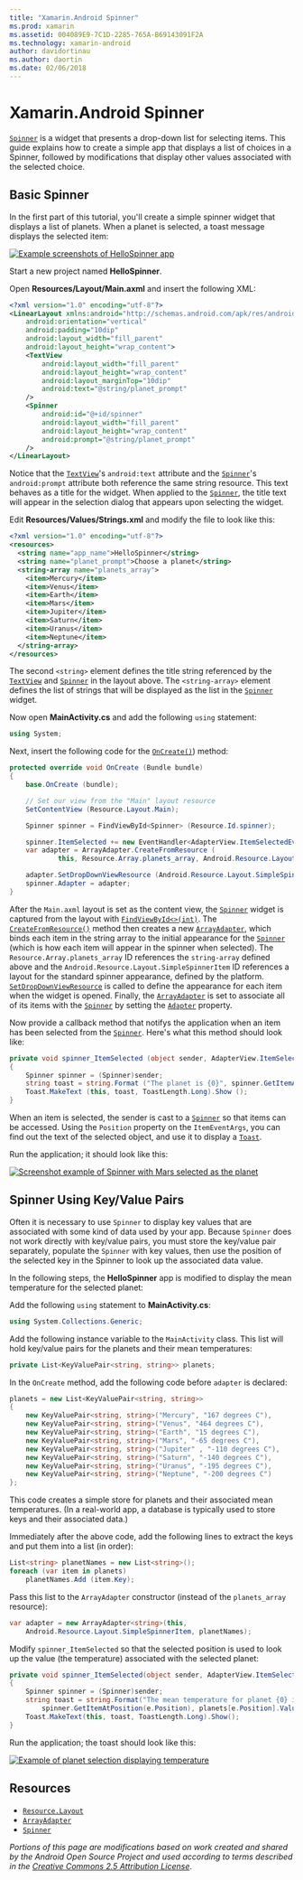 ```yaml
---
title: "Xamarin.Android Spinner"
ms.prod: xamarin
ms.assetid: 004089E9-7C1D-2285-765A-B69143091F2A
ms.technology: xamarin-android
author: davidortinau
ms.author: daortin
ms.date: 02/06/2018
---
```


# Xamarin.Android Spinner

[`Spinner`](xref:Android.Widget.Spinner)
is a widget that presents a drop-down list for selecting items. This 
guide explains how to create a simple app that displays a list of 
choices in a Spinner, followed by modifications that display other
values associated with the selected choice.

## Basic Spinner

In the first part of this tutorial, you'll create a simple spinner
widget that displays a list of planets. When a planet is selected, a
toast message displays the selected item:

[![Example screenshots of HelloSpinner app](spinner-images/01-example-screenshots-sml.png)](spinner-images/01-example-screenshots.png#lightbox)

Start a new project named **HelloSpinner**.

Open **Resources/Layout/Main.axml** and insert the following XML:

```xml
<?xml version="1.0" encoding="utf-8"?>
<LinearLayout xmlns:android="http://schemas.android.com/apk/res/android"
    android:orientation="vertical"
    android:padding="10dip"
    android:layout_width="fill_parent"
    android:layout_height="wrap_content">
    <TextView
        android:layout_width="fill_parent"
        android:layout_height="wrap_content"
        android:layout_marginTop="10dip"
        android:text="@string/planet_prompt"
    />
    <Spinner
        android:id="@+id/spinner"
        android:layout_width="fill_parent"
        android:layout_height="wrap_content"
        android:prompt="@string/planet_prompt"
    />
</LinearLayout>
```

Notice that the
[`TextView`](xref:Android.Widget.TextView)'s `android:text`
attribute and the
[`Spinner`](xref:Android.Widget.Spinner)'s `android:prompt`
attribute both reference the same string resource. This text
behaves as a title for the widget. When applied to the
[`Spinner`](xref:Android.Widget.Spinner), the title text will
appear in the selection dialog that appears upon selecting the
widget.

Edit **Resources/Values/Strings.xml** and modify the file to look
like this:

```xml
<?xml version="1.0" encoding="utf-8"?>
<resources>
  <string name="app_name">HelloSpinner</string>
  <string name="planet_prompt">Choose a planet</string>
  <string-array name="planets_array">
    <item>Mercury</item>
    <item>Venus</item>
    <item>Earth</item>
    <item>Mars</item>
    <item>Jupiter</item>
    <item>Saturn</item>
    <item>Uranus</item>
    <item>Neptune</item>
  </string-array>
</resources>
```

The second `<string>` element defines the title string referenced
by the
[`TextView`](xref:Android.Widget.TextView) and
[`Spinner`](xref:Android.Widget.Spinner) in the layout above.
The `<string-array>` element defines the list of strings that will
be displayed as the list in the
[`Spinner`](xref:Android.Widget.Spinner) widget.

Now open **MainActivity.cs** and add the following `using`
statement:

```csharp
using System;
```

Next, insert the following code for the
[`OnCreate()`](xref:Android.App.Activity.OnCreate*))
method:

```csharp
protected override void OnCreate (Bundle bundle)
{
    base.OnCreate (bundle);

    // Set our view from the "Main" layout resource
    SetContentView (Resource.Layout.Main);

    Spinner spinner = FindViewById<Spinner> (Resource.Id.spinner);

    spinner.ItemSelected += new EventHandler<AdapterView.ItemSelectedEventArgs> (spinner_ItemSelected);
    var adapter = ArrayAdapter.CreateFromResource (
            this, Resource.Array.planets_array, Android.Resource.Layout.SimpleSpinnerItem);

    adapter.SetDropDownViewResource (Android.Resource.Layout.SimpleSpinnerDropDownItem);
    spinner.Adapter = adapter;
}
```

After the `Main.axml` layout is set as the content view, the
[`Spinner`](xref:Android.Widget.Spinner) widget is captured
from the layout with
[`FindViewById<>(int)`](xref:Android.App.Activity.FindViewById*).
The
[`CreateFromResource()`](xref:Android.Widget.ArrayAdapter.CreateFromResource*)
method then creates a new
[`ArrayAdapter`](xref:Android.Widget.ArrayAdapter), which
binds each item in the string array to the initial appearance for
the
[`Spinner`](xref:Android.Widget.Spinner) (which is how each
item will appear in the spinner when selected). The
`Resource.Array.planets_array` ID references the `string-array`
defined above and the `Android.Resource.Layout.SimpleSpinnerItem`
ID references a layout for the standard spinner appearance, defined
by the platform.
[`SetDropDownViewResource`](xref:Android.Widget.ArrayAdapter.SetDropDownViewResource*)
is called to define the appearance for each item when the widget is
opened. Finally, the
[`ArrayAdapter`](xref:Android.Widget.ArrayAdapter) is set to
associate all of its items with the
[`Spinner`](xref:Android.Widget.Spinner) by setting the
[`Adapter`](xref:Android.Widget.ArrayAdapter) property.

Now provide a callback method that notifys the application when an
item has been selected from the
[`Spinner`](xref:Android.Widget.Spinner). Here's what this
method should look like:

```csharp
private void spinner_ItemSelected (object sender, AdapterView.ItemSelectedEventArgs e)
{
    Spinner spinner = (Spinner)sender;
    string toast = string.Format ("The planet is {0}", spinner.GetItemAtPosition (e.Position));
    Toast.MakeText (this, toast, ToastLength.Long).Show ();
}
```

When an item is selected, the sender is cast to a
[`Spinner`](xref:Android.Widget.Spinner) so that items can be
accessed. Using the `Position` property on the `ItemEventArgs`, you
can find out the text of the selected object, and use it to display
a
[`Toast`](xref:Android.Widget.Toast).

Run the application; it should look like this:

[![Screenshot example of Spinner with Mars selected as the planet](spinner-images/02-basic-example-sml.png)](spinner-images/02-basic-example.png#lightbox)

## Spinner Using Key/Value Pairs

Often it is necessary to use `Spinner` to display key values that are
associated with some kind of data used by your app. Because `Spinner`
does not work directly with key/value pairs, you must store the
key/value pair separately, populate the `Spinner` with key values, then
use the position of the selected key in the Spinner to look up the
associated data value. 

In the following steps, the **HelloSpinner** app is modified to display
the mean temperature for the selected planet:

Add the following `using` statement to **MainActivity.cs**:

```csharp
using System.Collections.Generic;
```

Add the following instance variable to the `MainActivity` class.
This list will hold key/value pairs for the planets and their mean
temperatures:

```csharp
private List<KeyValuePair<string, string>> planets;
```

In the `OnCreate` method, add the following code before
`adapter` is declared:

```csharp
planets = new List<KeyValuePair<string, string>>
{
    new KeyValuePair<string, string>("Mercury", "167 degrees C"),
    new KeyValuePair<string, string>("Venus", "464 degrees C"),
    new KeyValuePair<string, string>("Earth", "15 degrees C"),
    new KeyValuePair<string, string>("Mars", "-65 degrees C"),
    new KeyValuePair<string, string>("Jupiter" , "-110 degrees C"),
    new KeyValuePair<string, string>("Saturn", "-140 degrees C"),
    new KeyValuePair<string, string>("Uranus", "-195 degrees C"),
    new KeyValuePair<string, string>("Neptune", "-200 degrees C")
};
```

This code creates a simple store for planets and their
associated mean temperatures. (In a real-world app, a database
is typically used to store keys and their associated data.)

Immediately after the above code, add the following lines to
extract the keys and put them into a list (in order):

```csharp
List<string> planetNames = new List<string>();
foreach (var item in planets)
    planetNames.Add (item.Key);
```

Pass this list to the `ArrayAdapter` constructor (instead of the
`planets_array` resource):

```csharp
var adapter = new ArrayAdapter<string>(this,
    Android.Resource.Layout.SimpleSpinnerItem, planetNames);
```

Modify `spinner_ItemSelected` so that the selected position is used
to look up the value (the temperature) associated with the selected
planet:

```csharp
private void spinner_ItemSelected(object sender, AdapterView.ItemSelectedEventArgs e)
{
    Spinner spinner = (Spinner)sender;
    string toast = string.Format("The mean temperature for planet {0} is {1}",
        spinner.GetItemAtPosition(e.Position), planets[e.Position].Value);
    Toast.MakeText(this, toast, ToastLength.Long).Show();
}
```

Run the application; the toast should look like this:

[![Example of planet selection displaying temperature](spinner-images/03-keyvalue-example-sml.png)](spinner-images/03-keyvalue-example.png#lightbox)

## Resources

- [`Resource.Layout`](xref:Android.Resource.Layout)
- [`ArrayAdapter`](xref:Android.Widget.ArrayAdapter)
- [`Spinner`](xref:Android.Widget.Spinner)

*Portions of this page are modifications based on work created and shared by the
Android Open Source Project and used according to terms described in the*
[*Creative Commons 2.5 Attribution License*](https://creativecommons.org/licenses/by/2.5/).
